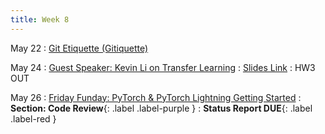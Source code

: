 ```yaml
---
title: Week 8 
---
```


May 22
: [Git Etiquette (Gitiquette)](https://docs.google.com/presentation/d/1CzbE0SyRfSx79z7zKSXJtUZsWNUMOPimeLOjQgYDLik/edit?usp=sharing)



May 24
: [Guest Speaker: Kevin Li on Transfer Learning](https://uci.zoom.us/rec/share/U4odFghQYJuzAdG6eZrudR-fGKSBNaIFsmwoibFAXKSNqqpstdbnRtbFWD3Prnhk.t77lXXXOQVdL8jCX)
: [Slides Link](https://docs.google.com/presentation/d/17lNJZYyv-Z5zSvckZuapwlY4Bxw7PreRMTXYxIU5Ivw/edit?usp=sharing)
  : HW3 OUT 

May 26
: [Friday Funday: PyTorch & PyTorch Lightning Getting Started](#)
  : **Section: Code Review**{: .label .label-purple }
  : **Status Report DUE**{: .label .label-red }